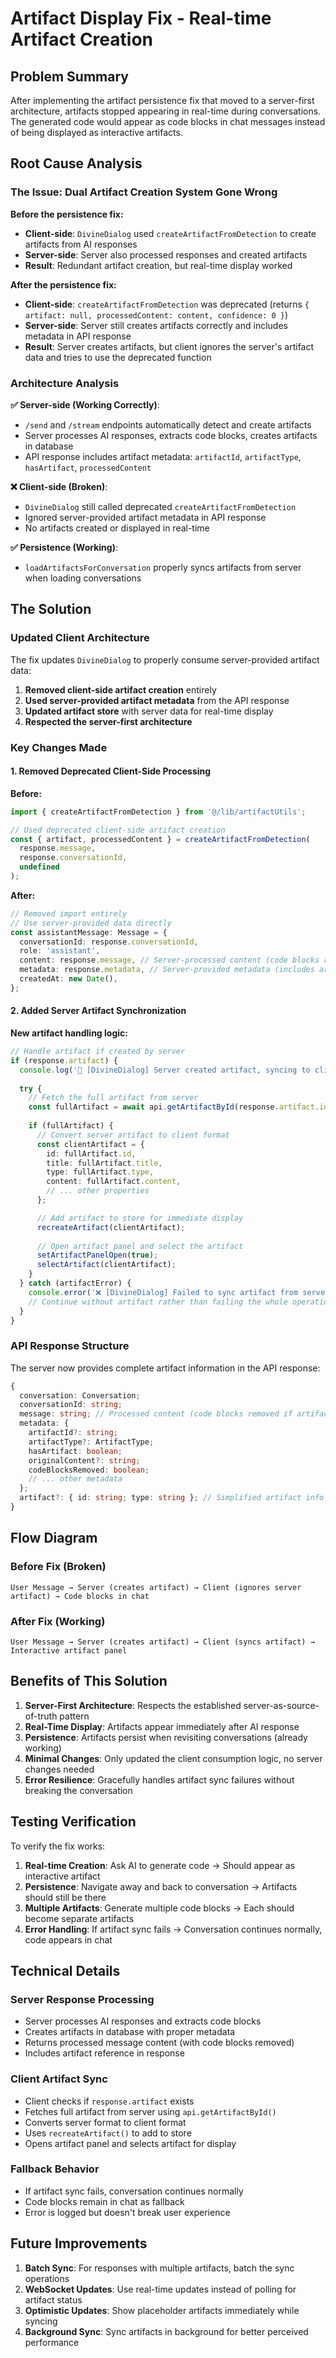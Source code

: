 # Artifact Display Fix - Real-time Artifact Creation

## Problem Summary

After implementing the artifact persistence fix that moved to a server-first architecture, artifacts stopped appearing in real-time during conversations. The generated code would appear as code blocks in chat messages instead of being displayed as interactive artifacts.

## Root Cause Analysis

### The Issue: Dual Artifact Creation System Gone Wrong

**Before the persistence fix:**
- **Client-side**: `DivineDialog` used `createArtifactFromDetection` to create artifacts from AI responses
- **Server-side**: Server also processed responses and created artifacts
- **Result**: Redundant artifact creation, but real-time display worked

**After the persistence fix:**
- **Client-side**: `createArtifactFromDetection` was deprecated (returns `{ artifact: null, processedContent: content, confidence: 0 }`)
- **Server-side**: Server still creates artifacts correctly and includes metadata in API response
- **Result**: Server creates artifacts, but client ignores the server's artifact data and tries to use the deprecated function

### Architecture Analysis

**✅ Server-side (Working Correctly)**:
- `/send` and `/stream` endpoints automatically detect and create artifacts
- Server processes AI responses, extracts code blocks, creates artifacts in database
- API response includes artifact metadata: `artifactId`, `artifactType`, `hasArtifact`, `processedContent`

**❌ Client-side (Broken)**:
- `DivineDialog` still called deprecated `createArtifactFromDetection` 
- Ignored server-provided artifact metadata in API response
- No artifacts created or displayed in real-time

**✅ Persistence (Working)**:
- `loadArtifactsForConversation` properly syncs artifacts from server when loading conversations

## The Solution

### Updated Client Architecture

The fix updates `DivineDialog` to properly consume server-provided artifact data:

1. **Removed client-side artifact creation** entirely
2. **Used server-provided artifact metadata** from the API response
3. **Updated artifact store** with server data for real-time display
4. **Respected the server-first architecture**

### Key Changes Made

#### 1. Removed Deprecated Client-Side Processing

**Before:**
```typescript
import { createArtifactFromDetection } from '@/lib/artifactUtils';

// Used deprecated client-side artifact creation
const { artifact, processedContent } = createArtifactFromDetection(
  response.message,
  response.conversationId,
  undefined
);
```

**After:**
```typescript
// Removed import entirely
// Use server-provided data directly
const assistantMessage: Message = {
  conversationId: response.conversationId,
  role: 'assistant',
  content: response.message, // Server-processed content (code blocks removed if artifacts created)
  metadata: response.metadata, // Server-provided metadata (includes artifact info)
  createdAt: new Date(),
};
```

#### 2. Added Server Artifact Synchronization

**New artifact handling logic:**
```typescript
// Handle artifact if created by server
if (response.artifact) {
  console.log('🎨 [DivineDialog] Server created artifact, syncing to client store:', response.artifact);
  
  try {
    // Fetch the full artifact from server
    const fullArtifact = await api.getArtifactById(response.artifact.id);
    
    if (fullArtifact) {
      // Convert server artifact to client format
      const clientArtifact = {
        id: fullArtifact.id,
        title: fullArtifact.title,
        type: fullArtifact.type,
        content: fullArtifact.content,
        // ... other properties
      };

      // Add artifact to store for immediate display
      recreateArtifact(clientArtifact);
      
      // Open artifact panel and select the artifact
      setArtifactPanelOpen(true);
      selectArtifact(clientArtifact);
    }
  } catch (artifactError) {
    console.error('❌ [DivineDialog] Failed to sync artifact from server:', artifactError);
    // Continue without artifact rather than failing the whole operation
  }
}
```

### API Response Structure

The server now provides complete artifact information in the API response:

```typescript
{
  conversation: Conversation;
  conversationId: string;
  message: string; // Processed content (code blocks removed if artifacts were created)
  metadata: {
    artifactId?: string;
    artifactType?: ArtifactType;
    hasArtifact: boolean;
    originalContent?: string;
    codeBlocksRemoved: boolean;
    // ... other metadata
  };
  artifact?: { id: string; type: string }; // Simplified artifact info
}
```

## Flow Diagram

### Before Fix (Broken)
```
User Message → Server (creates artifact) → Client (ignores server artifact) → Code blocks in chat
```

### After Fix (Working)
```
User Message → Server (creates artifact) → Client (syncs artifact) → Interactive artifact panel
```

## Benefits of This Solution

1. **Server-First Architecture**: Respects the established server-as-source-of-truth pattern
2. **Real-Time Display**: Artifacts appear immediately after AI response
3. **Persistence**: Artifacts persist when revisiting conversations (already working)
4. **Minimal Changes**: Only updated the client consumption logic, no server changes needed
5. **Error Resilience**: Gracefully handles artifact sync failures without breaking the conversation

## Testing Verification

To verify the fix works:

1. **Real-time Creation**: Ask AI to generate code → Should appear as interactive artifact
2. **Persistence**: Navigate away and back to conversation → Artifacts should still be there
3. **Multiple Artifacts**: Generate multiple code blocks → Each should become separate artifacts
4. **Error Handling**: If artifact sync fails → Conversation continues normally, code appears in chat

## Technical Details

### Server Response Processing
- Server processes AI responses and extracts code blocks
- Creates artifacts in database with proper metadata
- Returns processed message content (with code blocks removed)
- Includes artifact reference in response

### Client Artifact Sync
- Client checks if `response.artifact` exists
- Fetches full artifact from server using `api.getArtifactById()`
- Converts server format to client format
- Uses `recreateArtifact()` to add to store
- Opens artifact panel and selects artifact for display

### Fallback Behavior
- If artifact sync fails, conversation continues normally
- Code blocks remain in chat as fallback
- Error is logged but doesn't break user experience

## Future Improvements

1. **Batch Sync**: For responses with multiple artifacts, batch the sync operations
2. **WebSocket Updates**: Use real-time updates instead of polling for artifact status
3. **Optimistic Updates**: Show placeholder artifacts immediately while syncing
4. **Background Sync**: Sync artifacts in background for better perceived performance
